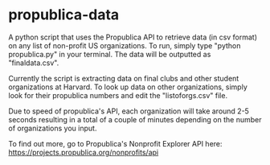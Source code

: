 # propublica-data
A python script that uses the Propublica API to retrieve data (in csv format) on any list of non-profit US organizations. To run, simply type "python propublica.py" in your terminal. The data will be outputted as "finaldata.csv".



Currently the script is extracting data on final clubs and other student organizations at Harvard. To look up data on other organizations, simply look for their propublica numbers and edit the "listoforgs.csv" file.

Due to speed of propublica's API, each organization will take around 2-5 seconds resulting in a total of a couple of minutes depending on the number of organizations you input.

To find out more, go to Propublica's Nonprofit Explorer API here: https://projects.propublica.org/nonprofits/api
